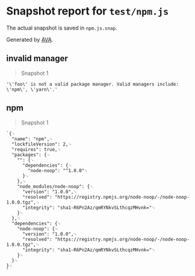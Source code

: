 # Snapshot report for `test/npm.js`

The actual snapshot is saved in `npm.js.snap`.

Generated by [AVA](https://avajs.dev).

## invalid manager

> Snapshot 1

    '\'foo\' is not a valid package manager. Valid managers include: \'npm\', \'yarn\'.'

## npm

> Snapshot 1

    `{␊
      "name": "npm",␊
      "lockfileVersion": 2,␊
      "requires": true,␊
      "packages": {␊
        "": {␊
          "dependencies": {␊
            "node-noop": "^1.0.0"␊
          }␊
        },␊
        "node_modules/node-noop": {␊
          "version": "1.0.0",␊
          "resolved": "https://registry.npmjs.org/node-noop/-/node-noop-1.0.0.tgz",␊
          "integrity": "sha1-R6Pn2Az/qmRYNkvSLthcqzMHvnk="␊
        }␊
      },␊
      "dependencies": {␊
        "node-noop": {␊
          "version": "1.0.0",␊
          "resolved": "https://registry.npmjs.org/node-noop/-/node-noop-1.0.0.tgz",␊
          "integrity": "sha1-R6Pn2Az/qmRYNkvSLthcqzMHvnk="␊
        }␊
      }␊
    }␊
    `
